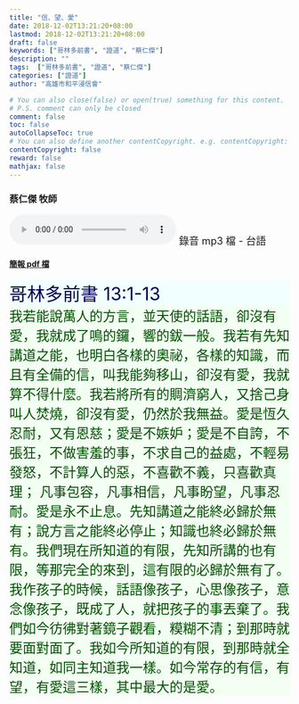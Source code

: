 ```yaml
---
title: "信、望、愛"
date: 2018-12-02T13:21:20+08:00
lastmod: 2018-12-02T13:21:20+08:00
draft: false
keywords: ["哥林多前書", "證道", "蔡仁傑"]
description: ""
tags:  ["哥林多前書", "證道", "蔡仁傑"]
categories: ["證道"]
author: "高雄市和平浸信會"

# You can also close(false) or open(true) something for this content.
# P.S. comment can only be closed
comment: false
toc: false
autoCollapseToc: true
# You can also define another contentCopyright. e.g. contentCopyright: "This is another copyright."
contentCopyright: false
reward: false
mathjax: false
---
```


### 蔡仁傑 牧師

<audio controls src="https://hbc.nctu.me/mp3-s/s20181202t.mp3"></audio><font size="4"> 錄音 mp3 檔 - 台語</font>

#### [簡報 pdf 檔](/pdf-s/s20181202.pdf "信、望、愛")

<div style="background-color:#F2FFFF"><font size="6", color="#000050">
哥林多前書 13:1-13
</font>
</div>

<div style="background-color:#F2FFF2"><font size="5", color="005000">
我若能說萬人的方言，並天使的話語，卻沒有愛，我就成了鳴的鑼，響的鈸一般。我若有先知講道之能，也明白各樣的奧祕，各樣的知識，而且有全備的信，叫我能夠移山，卻沒有愛，我就算不得什麼。我若將所有的賙濟窮人，又捨己身叫人焚燒，卻沒有愛，仍然於我無益。愛是恆久忍耐，又有恩慈；愛是不嫉妒；愛是不自誇，不張狂，不做害羞的事，不求自己的益處，不輕易發怒，不計算人的惡，不喜歡不義，只喜歡真理； 凡事包容，凡事相信，凡事盼望，凡事忍耐。愛是永不止息。先知講道之能終必歸於無有；說方言之能終必停止；知識也終必歸於無有。我們現在所知道的有限，先知所講的也有限，等那完全的來到，這有限的必歸於無有了。我作孩子的時候，話語像孩子，心思像孩子，意念像孩子，既成了人，就把孩子的事丟棄了。我們如今彷彿對著鏡子觀看，糢糊不清；到那時就要面對面了。我如今所知道的有限，到那時就全知道，如同主知道我一樣。如今常存的有信，有望，有愛這三樣，其中最大的是愛。
</font>
</div>